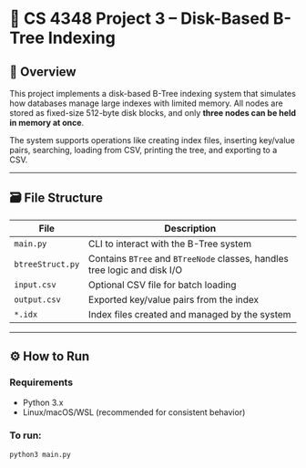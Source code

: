 # 📁 CS 4348 Project 3 – Disk-Based B-Tree Indexing

## 📝 Overview

This project implements a disk-based B-Tree indexing system that simulates how databases manage large indexes with limited memory. All nodes are stored as fixed-size 512-byte disk blocks, and only **three nodes can be held in memory at once**.

The system supports operations like creating index files, inserting key/value pairs, searching, loading from CSV, printing the tree, and exporting to a CSV.

---

## 🗃️ File Structure

| File             | Description                                                               |
| ---------------- | ------------------------------------------------------------------------- |
| `main.py`        | CLI to interact with the B-Tree system                                    |
| `btreeStruct.py` | Contains `BTree` and `BTreeNode` classes, handles tree logic and disk I/O |
| `input.csv`      | Optional CSV file for batch loading                                       |
| `output.csv`     | Exported key/value pairs from the index                                   |
| `*.idx`          | Index files created and managed by the system                             |

---

## ⚙️ How to Run

### Requirements

- Python 3.x
- Linux/macOS/WSL (recommended for consistent behavior)

### To run:

```bash
python3 main.py
```
